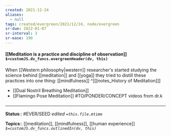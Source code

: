 ```yaml
---
created: 2021-12-24 
aliases:
  - null
tags: created/evergreen/2021/12/24, node/evergreen
sr-due: 2022-01-07
sr-interval: 3
sr-ease: 190
---
```


#### [[Meditation is a practice and discipline of observation]] `$=customJS.dv_funcs.evergreenHeader(dv, this)`

When [[Western philosophy|western]] researcher's started studying the science behind [[meditation]] and [[yoga]] they tried to distill these practices into one thing:  [[mindfulness]]
^[[[notes_History of Meditation]]]


- [[Dual Nostril Breathing Meditation]]
- [[Flamingo Pose Meditation]]
 #TO/PONDER/CONCEPT videos from dr.k

### <hr class="footnote"/>

**Status**:: #EVER/SEED
*edited `=this.file.mtime`*

**Topics**:: [[meditation]], [[mindfulness]], [[human experience]]
*`$=customJS.dv_funcs.outlinedIn(dv, this)`*


